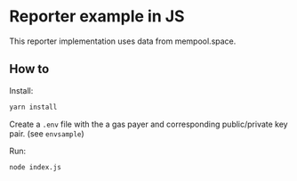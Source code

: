 # Reporter example in JS

This reporter implementation uses data from mempool.space.

## How to
Install:
```sh
yarn install
```

Create a `.env` file with the a gas payer and corresponding public/private key pair. (see `envsample`)


Run:
```
node index.js
```
